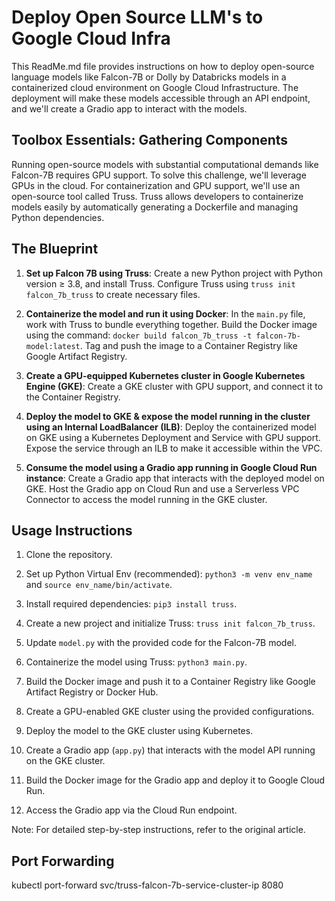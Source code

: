 # Deploy Open Source LLM's to Google Cloud Infra

This ReadMe.md file provides instructions on how to deploy open-source language models like Falcon-7B or Dolly by Databricks models in a containerized cloud environment on Google Cloud Infrastructure. The deployment will make these models accessible through an API endpoint, and we'll create a Gradio app to interact with the models.

## Toolbox Essentials: Gathering Components

Running open-source models with substantial computational demands like Falcon-7B requires GPU support. To solve this challenge, we'll leverage GPUs in the cloud. For containerization and GPU support, we'll use an open-source tool called Truss. Truss allows developers to containerize models easily by automatically generating a Dockerfile and managing Python dependencies.

## The Blueprint

1. **Set up Falcon 7B using Truss**: Create a new Python project with Python version ≥ 3.8, and install Truss. Configure Truss using `truss init falcon_7b_truss` to create necessary files.

2. **Containerize the model and run it using Docker**: In the `main.py` file, work with Truss to bundle everything together. Build the Docker image using the command: `docker build falcon_7b_truss -t falcon-7b-model:latest`. Tag and push the image to a Container Registry like Google Artifact Registry.

3. **Create a GPU-equipped Kubernetes cluster in Google Kubernetes Engine (GKE)**: Create a GKE cluster with GPU support, and connect it to the Container Registry.

4. **Deploy the model to GKE & expose the model running in the cluster using an Internal LoadBalancer (ILB)**: Deploy the containerized model on GKE using a Kubernetes Deployment and Service with GPU support. Expose the service through an ILB to make it accessible within the VPC.

5. **Consume the model using a Gradio app running in Google Cloud Run instance**: Create a Gradio app that interacts with the deployed model on GKE. Host the Gradio app on Cloud Run and use a Serverless VPC Connector to access the model running in the GKE cluster.

## Usage Instructions

1. Clone the repository.

2. Set up Python Virtual Env (recommended): `python3 -m venv env_name` and `source env_name/bin/activate`.

3. Install required dependencies: `pip3 install truss`.

4. Create a new project and initialize Truss: `truss init falcon_7b_truss`.

5. Update `model.py` with the provided code for the Falcon-7B model.

6. Containerize the model using Truss: `python3 main.py`.

7. Build the Docker image and push it to a Container Registry like Google Artifact Registry or Docker Hub.

8. Create a GPU-enabled GKE cluster using the provided configurations.

9. Deploy the model to the GKE cluster using Kubernetes.

10. Create a Gradio app (`app.py`) that interacts with the model API running on the GKE cluster.

11. Build the Docker image for the Gradio app and deploy it to Google Cloud Run.

12. Access the Gradio app via the Cloud Run endpoint.

Note: For detailed step-by-step instructions, refer to the original article.

## Port Forwarding

kubectl port-forward svc/truss-falcon-7b-service-cluster-ip 8080